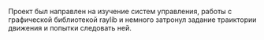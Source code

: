 Проект был направлен на изучение систем управления, работы с графической библиотекой raylib и немного затронул задание траиктории движения и попытки следовать ней.

